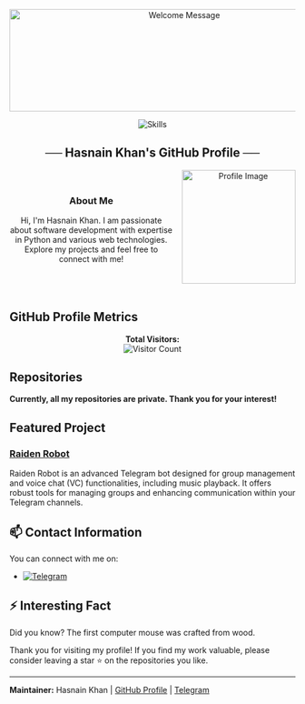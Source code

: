 <p align="center">
  <img src="https://readme-typing-svg.herokuapp.com?color=00FF00&center=true&lines=Welcome+to+My+GitHub+Profile;I+Am+Hasnain+Khan;Thank+You+For+Visiting" width="600" height="180" alt="Welcome Message">
</p>

<p align="center">
  <img src="https://skillicons.dev/icons?i=python,vscode,linux,git,github,githubactions,flask,html,markdown,sqlite,mysql,postgres,redis" alt="Skills">
</p>

<h2 align="center">
    ── Hasnain Khan's GitHub Profile ──
</h2>

<div align="center">
  <div style="display: flex; justify-content: center; align-items: center; gap: 1rem;">
    <div>
      <h3>About Me</h3>
      <p>
        Hi, I'm Hasnain Khan. I am passionate about software development with expertise in Python and various web technologies. Explore my projects and feel free to connect with me!
      </p>
    </div>
    <img src="https://files.catbox.moe/m1owet.jpg" width="200" alt="Profile Image">
  </div>
</div>

<br>

## GitHub Profile Metrics

<p align="center">
  <strong>Total Visitors:</strong><br>
  <img src="https://profile-counter.glitch.me/hasnaink-07/count.svg" alt="Visitor Count">
</p>

## Repositories

**Currently, all my repositories are private. Thank you for your interest!**

## Featured Project

### [Raiden Robot](https://t.me/Raiden_Robot)

Raiden Robot is an advanced Telegram bot designed for group management and voice chat (VC) functionalities, including music playback. It offers robust tools for managing groups and enhancing communication within your Telegram channels.

## 📫 Contact Information

You can connect with me on:

- [![Telegram](https://img.shields.io/badge/Hasnain_Telegram-blue?style=for-the-badge&logo=telegram)](https://t.me/hasnainkk)

## ⚡ Interesting Fact

Did you know? The first computer mouse was crafted from wood.

Thank you for visiting my profile! If you find my work valuable, please consider leaving a star ⭐️ on the repositories you like.

---

**Maintainer:** Hasnain Khan | [GitHub Profile](https://github.com/hasnainkk-07) | [Telegram](https://t.me/hasnainkk)
